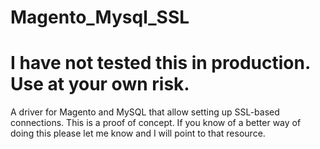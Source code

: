 # Magento_Mysql_SSL
# I have not tested this in production.  Use at your own risk.
A driver for Magento and MySQL that allow setting up SSL-based connections.  This is a proof of concept.  If you know of a better way of doing this please let me know and I will point to that resource.
